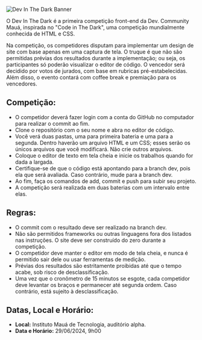 ![Dev In The Dark Banner](https://d3ebnpochj0915.cloudfront.net/dev_in_the_dark_logo.jpg)

O Dev In The Dark é a primeira competição front-end da Dev. Community Mauá, inspirada no "Code in The Dark", uma competição mundialmente conhecida de HTML e CSS.

Na competição, os competidores disputam para implementar um design de site com base apenas em uma captura de tela. O truque é que não são permitidas prévias dos resultados durante a implementação; ou seja, os participantes só poderão visualizar o editor de código. O vencedor será decidido por votos de jurados, com base em rubricas pré-estabelecidas. Além disso, o evento contará com coffee break e premiação para os vencedores.

## Competição:

- O competidor deverá fazer login com a conta do GitHub no computador para realizar o commit ao fim.
- Clone o repositório com o seu nome e abra no editor de código.
- Você verá duas pastas, uma para primeira bateria e uma para a segunda. Dentro haverão um arquivo HTML e um CSS; esses serão os únicos arquivos que você modificará. Não crie outros arquivos.
- Coloque o editor de texto em tela cheia e inicie os trabalhos quando for dada a largada.
- Certifique-se de que o código está apontando para a branch dev, pois ela que será avaliada. Caso contrário, mude para a branch dev.
- Ao fim, faça os comandos de add, commit e push para subir seu projeto.
- A competição será realizada em duas baterias com um intervalo entre elas.

## Regras:

- O commit com o resultado deve ser realizado na branch dev.
- Não são permitidos frameworks ou outras linguagens fora dos listados nas instruções. O site deve ser construído do zero durante a competição.
- O competidor deve manter o editor em modo de tela cheia, e nunca é permitido sair dele ou usar ferramentas de medição.
- Prévias dos resultados são estritamente proibidas até que o tempo acabe, sob risco de desclassificação.
- Uma vez que o cronômetro de 15 minutos se esgote, cada competidor deve levantar os braços e permanecer até segunda ordem. Caso contrário, está sujeito à desclassificação.

## Datas, Local e Horário:

- **Local:** Instituto Mauá de Tecnologia, auditório alpha.
- **Data e Horário:** 29/06/2024, 9h00
